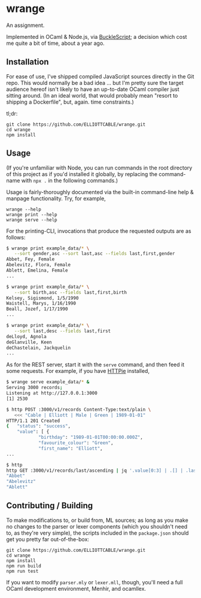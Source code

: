 # wrange

An assignment.

Implemented in OCaml & Node.js, via [BuckleScript](https://bucklescript.github.io/); a decision
which cost me quite a bit of time, about a year ago.

## Installation

For ease of use, I've shipped compiled JavaScript sources directly in the Git repo. This would
normally be a bad idea ... but I'm pretty sure the target audience hereof isn't likely to have an
up-to-date OCaml compiler just sitting around. (In an ideal world, that would probably mean "resort
to shipping a Dockerfile", but, again. time constraints.)

tl;dr:

    git clone https://github.com/ELLIOTTCABLE/wrange.git
    cd wrange
    npm install

## Usage

(If you're unfamiliar with Node, you can run commands in the root directory of this project as if
you'd installed it globally, by replacing the command-name with `npx .` in the following commands.)

Usage is fairly-thoroughly documented via the built-in command-line help & manpage functionality.
Try, for example,

    wrange --help
    wrange print --help
    wrange serve --help

For the printing-CLI, invocations that produce the requested outputs are as follows:

```sh
$ wrange print example_data/* \
   --sort gender,asc --sort last,asc --fields last,first,gender
Abbet, Fey, Female
Abelevitz, Flora, Female
Ablett, Emelina, Female
...

$ wrange print example_data/* \
   --sort birth,asc --fields last,first,birth
Kelsey, Sigismond, 1/5/1990
Waistell, Marys, 1/16/1990
Beall, Jozef, 1/17/1990
...

$ wrange print example_data/* \
   --sort last,desc --fields last,first
deLloyd, Agnola
deGlanville, Keen
deChastelain, Jackquelin
...
```

As for the REST server, start it with the `serve` command, and then feed it some requests. For
example, if you have [HTTPie][] installed,

```sh
$ wrange serve example_data/* &
Serving 3000 records;
Listening at http://127.0.0.1:3000
[1] 2530

$ http POST :3000/v1/records Content-Type:text/plain \
   <<< "Cable | Elliott | Male | Green | 1989-01-01"
HTTP/1.1 201 Created
{   "status": "success",
    "value": [ {
            "birthday": "1989-01-01T00:00:00.000Z",
            "favourite_colour": "Green",
            "first_name": "Elliott",
...

$ http
http GET :3000/v1/records/last/ascending | jq '.value[0:3] | .[] | .last_name'
"Abbet"
"Abelevitz"
"Ablett"
```

   [HTTPie]: <https://httpie.org/> "An intuitive and simple, yet powerful, command-line HTTP client"

## Contributing / Building
To make modifications to, or build from, ML sources; as long as you make no changes to the parser
or lexer components (which you shouldn't need to, as they're very simple), the scripts included in
the `package.json` should get you pretty far out-of-the-box:

    git clone https://github.com/ELLIOTTCABLE/wrange.git
    cd wrange
    npm install
    npm run build
    npm run test

If you want to modify `parser.mly` or `lexer.mll`, though, you'll need a full OCaml development
environment, Menhir, and ocamllex.
